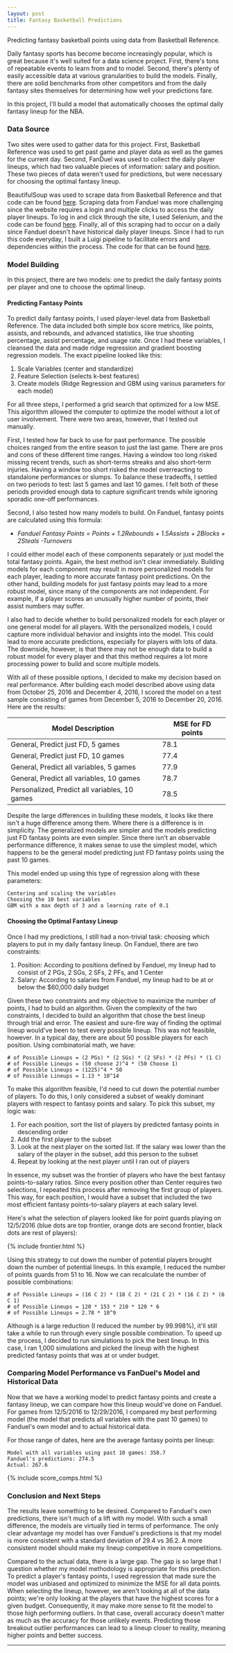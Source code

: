 ```yaml
---
layout: post
title: Fantasy Basketball Predictions
---
```


Predicting fantasy basketball points using data from Basketball Reference.

Daily fantasy sports has become become increasingly popular, which is great because it's well suited for a data science project.  First, there's tons of repeatable events to learn from and to model.  Second, there's plenty of easily accessible data at various granularities to build the models.  Finally, there are solid benchmarks from other competitors and from the daily fantasy sites themselves for determining how well your predictions fare.

In this project, I'll build a model that automatically chooses the optimal daily fantasy lineup for the NBA.


### Data Source
Two sites were used to gather data for this project.  First, Basketball Reference was used to get past game and player data as well as the games for the current day.  Second, FanDuel was used to collect the daily player lineups, which had two valuable pieces of information: salary and position.  These two pieces of data weren't used for predictions, but were necessary for choosing the optimal fantasy lineup.

BeautifulSoup was used to scrape data from Basketball Reference and that code can be found [here](https://github.com/mprego/NBA_Player/blob/master/src/data/Scraping.py).  Scraping data from Fanduel was more challenging since the website requires a login and multiple clicks to access the daily player lineups.  To log in and click through the site, I used Selenium, and the code can be found [here](https://github.com/mprego/NBA_Player/blob/master/src/data/Scrape_FD.py).  Finally, all of this scraping had to occur on a daily since Fanduel doesn't have historical daily player lineups.  Since I had to run this code everyday, I built a Luigi pipeline to facilitate errors and dependencies within the process.  The code for that can be found [here](https://github.com/mprego/NBA_Player/blob/master/src/Luigi/BBRef_module.py).


### Model Building
In this project, there are two models: one to predict the daily fantasy points per player and one to choose the optimal lineup.  

#### Predicting Fantasy Points
To predict daily fantasy points, I used player-level data from Basketball Reference.  The data included both simple box score metrics, like points, assists, and rebounds, and advanced statistics, like true shooting percentage, assist percentage, and usage rate.  Once I had these variables, I cleansed the data and made ridge regression and gradient boosting regression models.  The exact pipeline looked like this:

1. Scale Variables (center and standardize)
2. Feature Selection (selects k-best features)
3. Create models (Ridge Regression and GBM using various parameters for each model)

For all three steps, I performed a grid search that optimized for a low MSE.  This algorithm allowed the computer to optimize the model without a lot of user involvement.  There were two areas, however, that I tested out manually.

First, I tested how far back to use for past performance.  The possible choices ranged from the entire season to just the last game.  There are pros and cons of these different time ranges.  Having a window too long risked missing recent trends, such as short-terms streaks and also short-term injuries.  Having a window too short risked the model overreacting to standalone performances or slumps.  To balance these tradeoffs, I settled on two periods to test: last 5 games and last 10 games.  I felt both of these periods provided enough data to capture significant trends while ignoring sporadic one-off performances.  

Second, I also tested how many models to build.  On Fanduel, fantasy points are calculated using this formula:

- _Fanduel Fantasy Points = Points + 1.2*Rebounds + 1.5*Assists + 2*Blocks + 2*Steals -Turnovers_

I could either model each of these components separately or just model the total fantasy points.  Again, the best method isn't clear immediately.  Building models for each component may result in more personalized models for each player, leading to more accurate fantasy point predictions.  On the other hand, building models for just fantasy points may lead to a more robust model, since many of the components are not independent.  For example, if a player scores an unusually higher number of points, their assist numbers may suffer.

I also had to decide whether to build personalized models for each player or one general model for all players.  With the personalized models, I could capture more individual behavior and insights into the model.  This could lead to more accurate predictions, especially for players with lots of data.  The downside, however, is that there may not be enough data to build a robust model for every player and that this method requires a lot more processing power to build and score multiple models.

With all of these possible options, I decided to make my decision based on real performance.  After building each model described above using data from October 25, 2016 and December 4, 2016, I scored the model on a test sample consisting of games from December 5, 2016 to December 20, 2016.  Here are the results:


Model Description | MSE for FD points
------------ | -------------
General, Predict just FD, 5 games | 78.1
General, Predict just FD, 10 games | 77.4
General, Predict all variables, 5 games | 77.9
General, Predict all variables, 10 games | 78.7
Personalized, Predict all variables, 10 games | 78.5

Despite the large differences in building these models, it looks like there isn't a huge difference among them.  Where there is a difference is in simplicity.  The generalized models are simpler and the models predicting just FD fantasy points are even simpler.  Since there isn't an observable performance difference, it makes sense to use the simplest model, which happens to be the general model predicting just FD fantasy points using the past 10 games.  

This model ended up using this type of regression along with these parameters:

~~~~
Centering and scaling the variables
Choosing the 10 best variables
GBM with a max depth of 3 and a learning rate of 0.1
~~~~

#### Choosing the Optimal Fantasy Lineup
Once I had my predictions, I still had a non-trivial task: choosing which players to put in my daily fantasy lineup.  On Fanduel, there are two constraints:

1. Position: According to positions defined by Fanduel, my lineup had to consist of 2 PGs, 2 SGs, 2 SFs, 2 PFs, and 1 Center
2. Salary: According to salaries from Fanduel, my lineup had to be at or below the $60,000 daily budget

Given these two constraints and my objective to maximize the number of points, I had to build an algorithm.  Given the complexity of the two constraints, I decided to build an algorithm that chose the best lineup through trial and error.  The easiest and sure-fire way of finding the optimal lineup would've been to test every possible lineup.  This was not feasible, however.  In a typical day, there are about 50 possible players for each position.  Using combinatorial math, we have:

~~~~
# of Possible Lineups = (2 PGs) * (2 SGs) * (2 SFs) * (2 PFs) * (1 C)
# of Possible Lineups = (50 choose 2)^4 * (50 Choose 1)
# of Possible Lineups = (1225)^4 * 50
# of Possible Lineups = 1.13 * 10^14
~~~~

To make this algorithm feasible, I'd need to cut down the potential number of players.  To do this, I only considered a subset of weakly dominant players with respect to fantasy points and salary.  To pick this subset, my logic was:

1. For each position, sort the list of players by predicted fantasy points in descending order
2. Add the first player to the subset
3. Look at the next player on the sorted list.  If the salary was lower than the salary of the player in the subset, add this person to the subset
4. Repeat by looking at the next player until I ran out of players

In essence, my subset was the frontier of players who have the best fantasy points-to-salary ratios.  Since every position other than Center requires two selections, I repeated this process after removing the first group of players.  This way, for each position, I would have a subset that included the two most efficient fantasy points-to-salary players at each salary level.  

Here's what the selection of players looked like for point guards playing on 12/5/2016
(blue dots are top frontier, orange dots are second frontier, black dots are rest of players):

{% include frontier.html %}

Using this strategy to cut down the number of potential players brought down the number of potential lineups.  In this example, I reduced the number of points guards from 51 to 16.  Now we can recalculate the number of possible combinations:

~~~~
# of Possible Lineups = (16 C 2) * (18 C 2) * (21 C 2) * (16 C 2) * (6 C 1)
# of Possible Lineups = 120 * 153 * 210 * 120 * 6
# of Possible Lineups = 2.78 * 10^9
~~~~

Although is a large reduction (I reduced the number by 99.998%), it'll still take a while to run through every single possible combination.  To speed up the process, I decided to run simulations to pick the best lineup.  In this case, I ran 1,000 simulations and picked the lineup with the highest predicted fantasy points that was at or under budget.


### Comparing Model Performance vs FanDuel's Model and Historical Data
Now that we have a working model to predict fantasy points and create a fantasy lineup, we can compare how this lineup would've done on Fanduel.  For games from 12/5/2016 to 12/29/2016, I compared my best performing model (the model that predicts all variables with the past 10 games) to Fanduel's own model and to actual historical data.

For those range of dates, here are the average fantasy points per lineup:

~~~~
Model with all variables using past 10 games: 358.7
Fanduel's predictions: 274.5
Actual: 267.6
~~~~

{% include score_comps.html %}


### Conclusion and Next Steps
The results leave something to be desired.  Compared to Fanduel's own predictions, there isn't much of a lift with my model.  With such a small difference, the models are virtually tied in terms of performance.  The only clear advantage my model has over Fanduel's predictions is that my model is more consistent with a standard deviation of 29.4 vs 36.2.  A more consistent model should make my lineup competitive in more competitions.

Compared to the actual data, there is a large gap.  The gap is so large that I question whether my model methodology is appropriate for this prediction.  To predict a player's fantasy points, I used regression that made sure the model was unbiased and optimized to minimize the MSE for all data points.  When selecting the lineup, however, we aren't looking at all of the data points; we're only looking at the players that have the highest scores for a given budget.  Consequently, it may make more sense to fit the model to those high performing outliers.  In that case, overall accuracy doesn't matter as much as the accuracy for those unlikely events.  Predicting those breakout outlier performances can lead to a lineup closer to reality, meaning higher points and better success.

****
